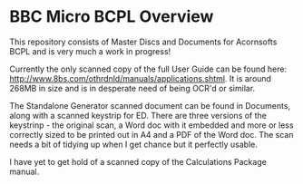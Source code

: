 # BBC Micro BCPL Overview

This repository consists of Master Discs and Documents for Acornsofts BCPL and is very much a work in progress!

Currently the only scanned copy of the full User Guide can be found here: http://www.8bs.com/othrdnld/manuals/applications.shtml. It is around 268MB in size and is in desperate need of being OCR'd or similar.

The Standalone Generator scanned document can be found in Documents, along with a scanned keystrip for ED. There are three versions of the keystrinp - the original scan, a Word doc with it embedded and more or less correctly sized to be printed out in A4 and a PDF of the Word doc. The scan needs a bit of tidying up when I get chance but it perfectly usable.

I have yet to get hold of a scanned copy of the Calculations Package manual.


